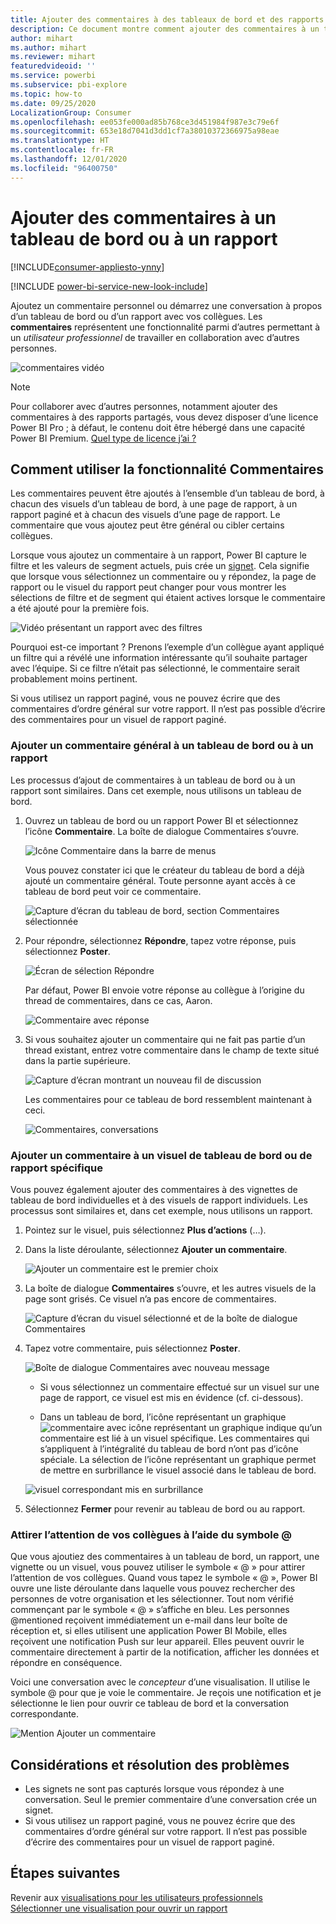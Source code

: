 ```yaml
---
title: Ajouter des commentaires à des tableaux de bord et des rapports
description: Ce document montre comment ajouter des commentaires à un tableau de bord, un rapport ou un visuel et comment les utiliser pour converser avec des collaborateurs.
author: mihart
ms.author: mihart
ms.reviewer: mihart
featuredvideoid: ''
ms.service: powerbi
ms.subservice: pbi-explore
ms.topic: how-to
ms.date: 09/25/2020
LocalizationGroup: Consumer
ms.openlocfilehash: ee053fe000ad85b768ce3d451984f987e3c79e6f
ms.sourcegitcommit: 653e18d7041d3dd1cf7a38010372366975a98eae
ms.translationtype: HT
ms.contentlocale: fr-FR
ms.lasthandoff: 12/01/2020
ms.locfileid: "96400750"
---
```

# <a name="add-comments-to-a-dashboard-or-report"></a>Ajouter des commentaires à un tableau de bord ou à un rapport

[!INCLUDE[consumer-appliesto-ynny](../includes/consumer-appliesto-ynny.md)]

[!INCLUDE [power-bi-service-new-look-include](../includes/power-bi-service-new-look-include.md)]

Ajoutez un commentaire personnel ou démarrez une conversation à propos d’un tableau de bord ou d’un rapport avec vos collègues. Les **commentaires** représentent une fonctionnalité parmi d’autres permettant à un *utilisateur professionnel* de travailler en collaboration avec d’autres personnes. 

![commentaires vidéo](media/end-user-comment/comment.gif)

> [!NOTE]
> Pour collaborer avec d’autres personnes, notamment ajouter des commentaires à des rapports partagés, vous devez disposer d’une licence Power BI Pro ; à défaut, le contenu doit être hébergé dans une capacité Power BI Premium. [Quel type de licence j’ai ?](end-user-license.md)

## <a name="how-to-use-the-comments-feature"></a>Comment utiliser la fonctionnalité Commentaires
Les commentaires peuvent être ajoutés à l’ensemble d’un tableau de bord, à chacun des visuels d’un tableau de bord, à une page de rapport, à un rapport paginé et à chacun des visuels d’une page de rapport. Le commentaire que vous ajoutez peut être général ou cibler certains collègues.  

Lorsque vous ajoutez un commentaire à un rapport, Power BI capture le filtre et les valeurs de segment actuels, puis crée un [signet](end-user-bookmarks.md). Cela signifie que lorsque vous sélectionnez un commentaire ou y répondez, la page de rapport ou le visuel du rapport peut changer pour vous montrer les sélections de filtre et de segment qui étaient actives lorsque le commentaire a été ajouté pour la première fois.  

![Vidéo présentant un rapport avec des filtres](media/end-user-comment/power-bi-comment.gif)

Pourquoi est-ce important ? Prenons l’exemple d’un collègue ayant appliqué un filtre qui a révélé une information intéressante qu’il souhaite partager avec l’équipe. Si ce filtre n’était pas sélectionné, le commentaire serait probablement moins pertinent.

Si vous utilisez un rapport paginé, vous ne pouvez écrire que des commentaires d’ordre général sur votre rapport.  Il n’est pas possible d’écrire des commentaires pour un visuel de rapport paginé.

### <a name="add-a-general-comment-to-a-dashboard-or-report"></a>Ajouter un commentaire général à un tableau de bord ou à un rapport
Les processus d’ajout de commentaires à un tableau de bord ou à un rapport sont similaires.  Dans cet exemple, nous utilisons un tableau de bord. 

1. Ouvrez un tableau de bord ou un rapport Power BI et sélectionnez l’icône **Commentaire**. La boîte de dialogue Commentaires s’ouvre.

    ![Icône Commentaire dans la barre de menus](media/end-user-comment/power-bi-comment-icon.png)

    Vous pouvez constater ici que le créateur du tableau de bord a déjà ajouté un commentaire général.  Toute personne ayant accès à ce tableau de bord peut voir ce commentaire.

    ![Capture d’écran du tableau de bord, section Commentaires sélectionnée](media/end-user-comment/power-bi-first-comments.png)

2. Pour répondre, sélectionnez **Répondre**, tapez votre réponse, puis sélectionnez **Poster**.  

    ![Écran de sélection Répondre](media/end-user-comment/power-bi-comments-reply.png)

    Par défaut, Power BI envoie votre réponse au collègue à l’origine du thread de commentaires, dans ce cas, Aaron. 

    ![Commentaire avec réponse](media/end-user-comment/power-bi-respond.png)

 3. Si vous souhaitez ajouter un commentaire qui ne fait pas partie d’un thread existant, entrez votre commentaire dans le champ de texte situé dans la partie supérieure.

    ![Capture d’écran montrant un nouveau fil de discussion](media/end-user-comment/power-bi-new-commenting.png)

    Les commentaires pour ce tableau de bord ressemblent maintenant à ceci.

    ![Commentaires, conversations](media/end-user-comment/power-bi-conversation.png)

### <a name="add-a-comment-to-a-specific-dashboard-or-report-visual"></a>Ajouter un commentaire à un visuel de tableau de bord ou de rapport spécifique
Vous pouvez également ajouter des commentaires à des vignettes de tableau de bord individuelles et à des visuels de rapport individuels. Les processus sont similaires et, dans cet exemple, nous utilisons un rapport.

1. Pointez sur le visuel, puis sélectionnez **Plus d’actions** (…).    
2. Dans la liste déroulante, sélectionnez **Ajouter un commentaire**.

    ![Ajouter un commentaire est le premier choix](media/end-user-comment/power-bi-comment-reports.png)  

3.  La boîte de dialogue **Commentaires** s’ouvre, et les autres visuels de la page sont grisés. Ce visuel n’a pas encore de commentaires. 

    ![Capture d’écran du visuel sélectionné et de la boîte de dialogue Commentaires](media/end-user-comment/power-bi-comments-column.png)  

4. Tapez votre commentaire, puis sélectionnez **Poster**.

    ![Boîte de dialogue Commentaires avec nouveau message](media/end-user-comment/power-bi-comment-spikes.png)  

    - Si vous sélectionnez un commentaire effectué sur un visuel sur une page de rapport, ce visuel est mis en évidence (cf. ci-dessous).

    - Dans un tableau de bord, l’icône représentant un graphique ![commentaire avec icône représentant un graphique](media/end-user-comment/power-bi-comment-chart-icon.png) indique qu’un commentaire est lié à un visuel spécifique. Les commentaires qui s’appliquent à l’intégralité du tableau de bord n’ont pas d’icône spéciale. La sélection de l’icône représentant un graphique permet de mettre en surbrillance le visuel associé dans le tableau de bord.
    

    ![visuel correspondant mis en surbrillance](media/end-user-comment/power-bi-highlights.png)

5. Sélectionnez **Fermer** pour revenir au tableau de bord ou au rapport.

### <a name="get-your-colleagues-attention-by-using-the--sign"></a>Attirer l’attention de vos collègues à l’aide du symbole @
Que vous ajoutiez des commentaires à un tableau de bord, un rapport, une vignette ou un visuel, vous pouvez utiliser le symbole « \@ » pour attirer l’attention de vos collègues.  Quand vous tapez le symbole « \@ », Power BI ouvre une liste déroulante dans laquelle vous pouvez rechercher des personnes de votre organisation et les sélectionner. Tout nom vérifié commençant par le symbole « \@ » s’affiche en bleu. Les personnes @mentioned reçoivent immédiatement un e-mail dans leur boîte de réception et, si elles utilisent une application Power BI Mobile, elles reçoivent une notification Push sur leur appareil. Elles peuvent ouvrir le commentaire directement à partir de la notification, afficher les données et répondre en conséquence.

Voici une conversation avec le *concepteur* d’une visualisation. Il utilise le symbole @ pour que je voie le commentaire. Je reçois une notification et je sélectionne le lien pour ouvrir ce tableau de bord et la conversation correspondante.  

![Mention Ajouter un commentaire](media/end-user-comment/power-bi-comment-conversation.png)  

## <a name="considerations-and-troubleshooting"></a>Considérations et résolution des problèmes

- Les signets ne sont pas capturés lorsque vous répondez à une conversation. Seul le premier commentaire d’une conversation crée un signet.
- Si vous utilisez un rapport paginé, vous ne pouvez écrire que des commentaires d’ordre général sur votre rapport.  Il n’est pas possible d’écrire des commentaires pour un visuel de rapport paginé.

## <a name="next-steps"></a>Étapes suivantes
Revenir aux [visualisations pour les utilisateurs professionnels](end-user-visualizations.md)    
[Sélectionner une visualisation pour ouvrir un rapport](end-user-report-open.md)
